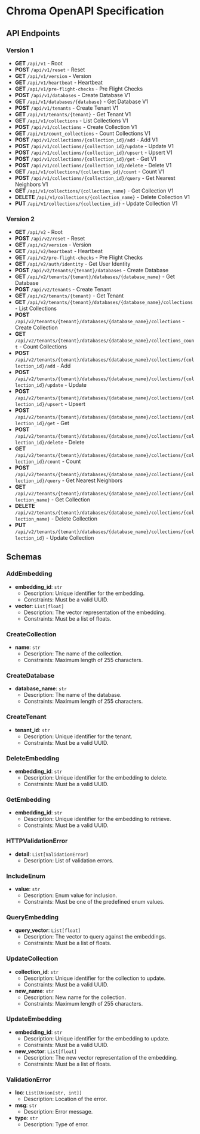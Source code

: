 # Chroma OpenAPI Specification

## API Endpoints

### Version 1

- **GET** `/api/v1` - Root
- **POST** `/api/v1/reset` - Reset
- **GET** `/api/v1/version` - Version
- **GET** `/api/v1/heartbeat` - Heartbeat
- **GET** `/api/v1/pre-flight-checks` - Pre Flight Checks
- **POST** `/api/v1/databases` - Create Database V1
- **GET** `/api/v1/databases/{database}` - Get Database V1
- **POST** `/api/v1/tenants` - Create Tenant V1
- **GET** `/api/v1/tenants/{tenant}` - Get Tenant V1
- **GET** `/api/v1/collections` - List Collections V1
- **POST** `/api/v1/collections` - Create Collection V1
- **GET** `/api/v1/count_collections` - Count Collections V1
- **POST** `/api/v1/collections/{collection_id}/add` - Add V1
- **POST** `/api/v1/collections/{collection_id}/update` - Update V1
- **POST** `/api/v1/collections/{collection_id}/upsert` - Upsert V1
- **POST** `/api/v1/collections/{collection_id}/get` - Get V1
- **POST** `/api/v1/collections/{collection_id}/delete` - Delete V1
- **GET** `/api/v1/collections/{collection_id}/count` - Count V1
- **POST** `/api/v1/collections/{collection_id}/query` - Get Nearest Neighbors V1
- **GET** `/api/v1/collections/{collection_name}` - Get Collection V1
- **DELETE** `/api/v1/collections/{collection_name}` - Delete Collection V1
- **PUT** `/api/v1/collections/{collection_id}` - Update Collection V1

### Version 2

- **GET** `/api/v2` - Root
- **POST** `/api/v2/reset` - Reset
- **GET** `/api/v2/version` - Version
- **GET** `/api/v2/heartbeat` - Heartbeat
- **GET** `/api/v2/pre-flight-checks` - Pre Flight Checks
- **GET** `/api/v2/auth/identity` - Get User Identity
- **POST** `/api/v2/tenants/{tenant}/databases` - Create Database
- **GET** `/api/v2/tenants/{tenant}/databases/{database_name}` - Get Database
- **POST** `/api/v2/tenants` - Create Tenant
- **GET** `/api/v2/tenants/{tenant}` - Get Tenant
- **GET** `/api/v2/tenants/{tenant}/databases/{database_name}/collections` - List Collections
- **POST** `/api/v2/tenants/{tenant}/databases/{database_name}/collections` - Create Collection
- **GET** `/api/v2/tenants/{tenant}/databases/{database_name}/collections_count` - Count Collections
- **POST** `/api/v2/tenants/{tenant}/databases/{database_name}/collections/{collection_id}/add` - Add
- **POST** `/api/v2/tenants/{tenant}/databases/{database_name}/collections/{collection_id}/update` - Update
- **POST** `/api/v2/tenants/{tenant}/databases/{database_name}/collections/{collection_id}/upsert` - Upsert
- **POST** `/api/v2/tenants/{tenant}/databases/{database_name}/collections/{collection_id}/get` - Get
- **POST** `/api/v2/tenants/{tenant}/databases/{database_name}/collections/{collection_id}/delete` - Delete
- **GET** `/api/v2/tenants/{tenant}/databases/{database_name}/collections/{collection_id}/count` - Count
- **POST** `/api/v2/tenants/{tenant}/databases/{database_name}/collections/{collection_id}/query` - Get Nearest Neighbors
- **GET** `/api/v2/tenants/{tenant}/databases/{database_name}/collections/{collection_name}` - Get Collection
- **DELETE** `/api/v2/tenants/{tenant}/databases/{database_name}/collections/{collection_name}` - Delete Collection
- **PUT** `/api/v2/tenants/{tenant}/databases/{database_name}/collections/{collection_id}` - Update Collection

## Schemas

### AddEmbedding

- **embedding_id**: `str`
  - Description: Unique identifier for the embedding.
  - Constraints: Must be a valid UUID.
- **vector**: `List[float]`
  - Description: The vector representation of the embedding.
  - Constraints: Must be a list of floats.

### CreateCollection

- **name**: `str`
  - Description: The name of the collection.
  - Constraints: Maximum length of 255 characters.

### CreateDatabase

- **database_name**: `str`
  - Description: The name of the database.
  - Constraints: Maximum length of 255 characters.

### CreateTenant

- **tenant_id**: `str`
  - Description: Unique identifier for the tenant.
  - Constraints: Must be a valid UUID.

### DeleteEmbedding

- **embedding_id**: `str`
  - Description: Unique identifier for the embedding to delete.
  - Constraints: Must be a valid UUID.

### GetEmbedding

- **embedding_id**: `str`
  - Description: Unique identifier for the embedding to retrieve.
  - Constraints: Must be a valid UUID.

### HTTPValidationError

- **detail**: `List[ValidationError]`
  - Description: List of validation errors.

### IncludeEnum

- **value**: `str`
  - Description: Enum value for inclusion.
  - Constraints: Must be one of the predefined enum values.

### QueryEmbedding

- **query_vector**: `List[float]`
  - Description: The vector to query against the embeddings.
  - Constraints: Must be a list of floats.

### UpdateCollection

- **collection_id**: `str`
  - Description: Unique identifier for the collection to update.
  - Constraints: Must be a valid UUID.
- **new_name**: `str`
  - Description: New name for the collection.
  - Constraints: Maximum length of 255 characters.

### UpdateEmbedding

- **embedding_id**: `str`
  - Description: Unique identifier for the embedding to update.
  - Constraints: Must be a valid UUID.
- **new_vector**: `List[float]`
  - Description: The new vector representation of the embedding.
  - Constraints: Must be a list of floats.

### ValidationError

- **loc**: `List[Union[str, int]]`
  - Description: Location of the error.
- **msg**: `str`
  - Description: Error message.
- **type**: `str`
  - Description: Type of error.
